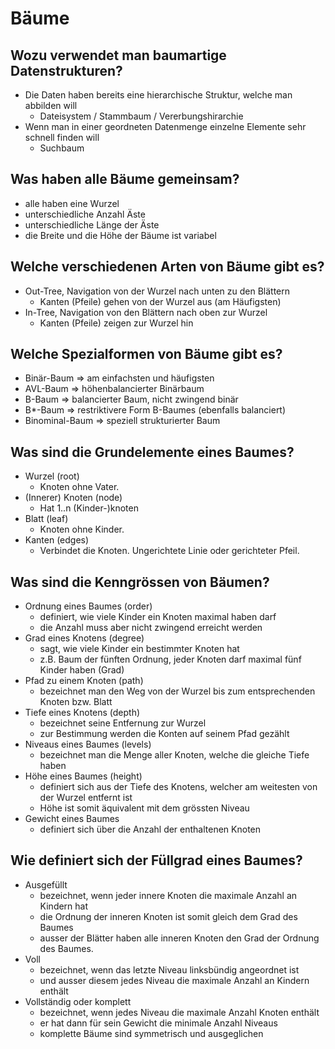 # Bäume

## Wozu verwendet man baumartige Datenstrukturen?
* Die Daten haben bereits eine hierarchische Struktur, welche man abbilden will
    * Dateisystem / Stammbaum / Vererbungshirarchie
* Wenn man in einer geordneten Datenmenge einzelne Elemente sehr schnell finden will
    * Suchbaum

## Was haben alle Bäume gemeinsam?
* alle haben eine Wurzel
* unterschiedliche Anzahl Äste
* unterschiedliche Länge der Äste
* die Breite und die Höhe der Bäume ist variabel

## Welche verschiedenen Arten von Bäume gibt es?
* Out-Tree, Navigation von der Wurzel nach unten zu den Blättern
    * Kanten (Pfeile) gehen von der Wurzel aus (am Häufigsten)
* In-Tree, Navigation von den Blättern nach oben zur Wurzel
    * Kanten (Pfeile) zeigen zur Wurzel hin

## Welche Spezialformen von Bäume gibt es?
* Binär-Baum => am einfachsten und häufigsten
* AVL-Baum => höhenbalancierter Binärbaum
* B-Baum => balancierter Baum, nicht zwingend binär
* B*-Baum => restriktivere Form B-Baumes (ebenfalls balanciert)
* Binominal-Baum => speziell strukturierter Baum

## Was sind die Grundelemente eines Baumes?
* Wurzel (root)
    * Knoten ohne Vater.
* (Innerer) Knoten (node)
    * Hat 1..n (Kinder-)knoten
* Blatt (leaf)
    * Knoten ohne Kinder.
* Kanten (edges)
    * Verbindet die Knoten. Ungerichtete Linie oder gerichteter Pfeil.

## Was sind die Kenngrössen von Bäumen?
* Ordnung eines Baumes (order)
    * definiert, wie viele Kinder ein Knoten maximal haben darf
    * die Anzahl muss aber nicht zwingend erreicht werden
* Grad eines Knotens (degree)
    * sagt, wie viele Kinder ein bestimmter Knoten hat
    * z.B. Baum der fünften Ordnung, jeder Knoten darf maximal fünf Kinder haben (Grad)
* Pfad zu einem Knoten (path)
    * bezeichnet man den Weg von der Wurzel bis zum entsprechenden Knoten bzw. Blatt
* Tiefe eines Knotens (depth)
    * bezeichnet seine Entfernung zur Wurzel
    * zur Bestimmung werden die Konten auf seinem Pfad gezählt
* Niveaus eines Baumes (levels)
    * bezeichnet man die Menge aller Knoten, welche die gleiche Tiefe haben
* Höhe eines Baumes (height)
    * definiert sich aus der Tiefe des Knotens, welcher am weitesten von der Wurzel entfernt ist
    * Höhe ist somit äquivalent mit dem grössten Niveau
* Gewicht eines Baumes
    * definiert sich über die Anzahl der enthaltenen Knoten

## Wie definiert sich der Füllgrad eines Baumes?
* Ausgefüllt
    * bezeichnet, wenn jeder innere Knoten die maximale Anzahl an Kindern hat
    * die Ordnung der inneren Knoten ist somit gleich dem Grad des Baumes
    * ausser der Blätter haben alle inneren Knoten den Grad der Ordnung des Baumes.
* Voll
    * bezeichnet, wenn das letzte Niveau linksbündig angeordnet ist
    * und ausser diesem jedes Niveau die maximale Anzahl an Kindern enthält
* Vollständig oder komplett
    * bezeichnet, wenn jedes Niveau die maximale Anzahl Knoten enthält
    * er hat dann für sein Gewicht die minimale Anzahl Niveaus
    * komplette Bäume sind symmetrisch und ausgeglichen

